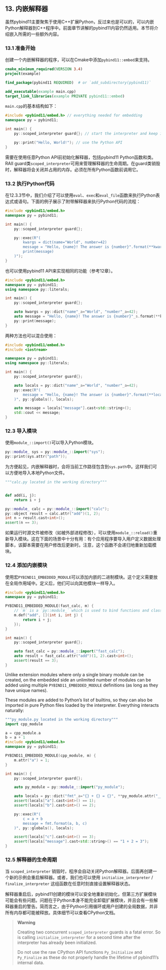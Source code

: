 ## 13. 内嵌解释器

虽然pybind11主要聚焦于使用C++扩展Python，反过来也是可以的，可以内嵌Python解释器到C++程序中。前面章节讲解的pybind11内容仍然适用。本节将介绍嵌入所需的一些额外内容。

### 13.1 准备开始

创建一个内嵌解释器的程序，可以在Cmake中添加`pybind11::embed`来支持。

```cmake
cmake_minimum_required(VERSION 3.4)
project(example)

find_package(pybind11 REQUIRED)  # or `add_subdirectory(pybind11)`

add_executable(example main.cpp)
target_link_libraries(example PRIVATE pybind11::embed)
```

`main.cpp`的基本结构如下：

```c++
#include <pybind11/embed.h> // everything needed for embedding
namespace py = pybind11;

int main() {
    py::scoped_interpreter guard{}; // start the interpreter and keep it alive

    py::print("Hello, World!"); // use the Python API
}
```

需要在使用任意Python API前初始化解释器，包括pybind11 Python函数和类。RAII guard类`scoped_interpreter`可用来管理解释器的生命周期。在guard类销毁时，解释器将会关闭并占用的内存。必须在所有Python函数前调用它。

### 13.2 执行Python代码

在12.3.3节中，我们介绍了可以使用`eval`、`exec`和`eval_file`函数来执行Python表达式或语句。下面的例子展示了附带解释器来执行Python代码的流程：

```c++
#include <pybind11/embed.h>
namespace py = pybind11;

int main() {
    py::scoped_interpreter guard{};

    py::exec(R"(
        kwargs = dict(name="World", number=42)
        message = "Hello, {name}! The answer is {number}".format(**kwargs)
        print(message)
    )");
}
```

也可以使用pybind11 API来实现相同的功能（参考12章）。

```c++
#include <pybind11/embed.h>
namespace py = pybind11;
using namespace py::literals;

int main() {
    py::scoped_interpreter guard{};

    auto kwargs = py::dict("name"_a="World", "number"_a=42);
    auto message = "Hello, {name}! The answer is {number}"_s.format(**kwargs);
    py::print(message);
}
```

两种方法也可以混合使用：

```c++
#include <pybind11/embed.h>
#include <iostream>

namespace py = pybind11;
using namespace py::literals;

int main() {
    py::scoped_interpreter guard{};

    auto locals = py::dict("name"_a="World", "number"_a=42);
    py::exec(R"(
        message = "Hello, {name}! The answer is {number}".format(**locals())
    )", py::globals(), locals);

    auto message = locals["message"].cast<std::string>();
    std::cout << message;
}
```

### 12.3 导入模块

使用`module_::import()`可以导入Python模块。

```c++
py::module_ sys = py::module_::import("sys");
py::print(sys.attr("path"));
```

为方便起见，内嵌解释器时，会将当前工作路径包含到`sys.path`中。这样我们可以方便地导入本地Python文件。

```python
"""calc.py located in the working directory"""


def add(i, j):
    return i + j
```

```c++
py::module_ calc = py::module_::import("calc");
py::object result = calc.attr("add")(1, 2);
int n = result.cast<int>();
assert(n == 3);
```

如果运行时源文件被修改（如被外部进程修改），可以使用`module_::reload()`重新导入模块。这在下面的场景中十分有用：有个应用程序要导入用户定义数据处理脚本，该脚本需要在用户修改后更新时。注意，这个函数不会递归地重新加载模块。

### 12.4 添加内嵌模块

使用宏`PYBIND11_EMBEDDED_MODULE`可以添加内嵌的二进制模块。这个定义需要放在全局作用域中。定义后，他们可以向其他模块一样导入。

```c++
#include <pybind11/embed.h>
namespace py = pybind11;

PYBIND11_EMBEDDED_MODULE(fast_calc, m) {
    // `m` is a `py::module_` which is used to bind functions and classes
    m.def("add", [](int i, int j) {
        return i + j;
    });
}

int main() {
    py::scoped_interpreter guard{};

    auto fast_calc = py::module_::import("fast_calc");
    auto result = fast_calc.attr("add")(1, 2).cast<int>();
    assert(result == 3);
}
```

Unlike extension modules where only a single binary module can be created, on the embedded side an unlimited number of modules can be added using multiple `PYBIND11_EMBEDDED_MODULE` definitions (as long as they have unique names).

These modules are added to Python’s list of builtins, so they can also be imported in pure Python files loaded by the interpreter. Everything interacts naturally:

```c++
"""py_module.py located in the working directory"""
import cpp_module

a = cpp_module.a
b = a + 1
#include <pybind11/embed.h>
namespace py = pybind11;

PYBIND11_EMBEDDED_MODULE(cpp_module, m) {
    m.attr("a") = 1;
}

int main() {
    py::scoped_interpreter guard{};

    auto py_module = py::module_::import("py_module");

    auto locals = py::dict("fmt"_a="{} + {} = {}", **py_module.attr("__dict__"));
    assert(locals["a"].cast<int>() == 1);
    assert(locals["b"].cast<int>() == 2);

    py::exec(R"(
        c = a + b
        message = fmt.format(a, b, c)
    )", py::globals(), locals);

    assert(locals["c"].cast<int>() == 3);
    assert(locals["message"].cast<std::string>() == "1 + 2 = 3");
}
```

### 12.5 解释器的生命周期

当 `scoped_interpreter` 销毁时，程序会自动关闭Python解释器。后面再创建一个新的示例会重启解释器。或者，我们也可以使用 `initialize_interpreter` / `finalize_interpreter` 这组函数在任意时刻直接设置解释器状态。

解释器重启后，pybind11创建的模块可以安全地重新初始化，但第三方扩展模块可能会有些问题。问题在于Python本身不能完全卸载扩展模块，并且会有一些解释器重启的警告。简而言之，由于Python引用循环或用户创建的全局数据，并非所有内存都可能被释放。具体细节可以查看CPython文档。

> **Warning**
>
> Creating two concurrent `scoped_interpreter` guards is a fatal error. So is calling `initialize_interpreter` for a second time after the interpreter has already been initialized.
>
> Do not use the raw CPython API functions `Py_Initialize` and `Py_Finalize` as these do not properly handle the lifetime of pybind11’s internal data.